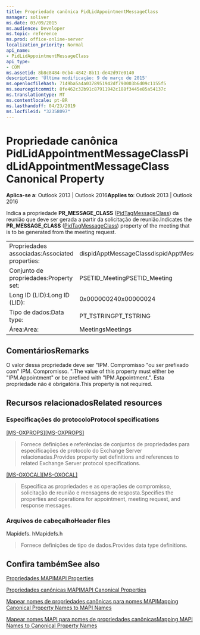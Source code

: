 ```yaml
---
title: Propriedade canônica PidLidAppointmentMessageClass
manager: soliver
ms.date: 03/09/2015
ms.audience: Developer
ms.topic: reference
ms.prod: office-online-server
localization_priority: Normal
api_name:
- PidLidAppointmentMessageClass
api_type:
- COM
ms.assetid: 8b8c8484-0cb4-4842-8b11-de42d97e0140
description: 'Última modificação: 9 de março de 2015'
ms.openlocfilehash: 7149ba5a4a0378951942df790003b6d09c1155f5
ms.sourcegitcommit: 8fe462c32b91c87911942c188f3445e85a54137c
ms.translationtype: MT
ms.contentlocale: pt-BR
ms.lasthandoff: 04/23/2019
ms.locfileid: "32358097"
---
```

# <a name="pidlidappointmentmessageclass-canonical-property"></a><span data-ttu-id="6a48f-103">Propriedade canônica PidLidAppointmentMessageClass</span><span class="sxs-lookup"><span data-stu-id="6a48f-103">PidLidAppointmentMessageClass Canonical Property</span></span>

  
  
<span data-ttu-id="6a48f-104">**Aplica-se a**: Outlook 2013 | Outlook 2016</span><span class="sxs-lookup"><span data-stu-id="6a48f-104">**Applies to**: Outlook 2013 | Outlook 2016</span></span> 
  
<span data-ttu-id="6a48f-105">Indica a propriedade **PR_MESSAGE_CLASS** ([PidTagMessageClass](pidtagmessageclass-canonical-property.md)) da reunião que deve ser gerada a partir da solicitação de reunião.</span><span class="sxs-lookup"><span data-stu-id="6a48f-105">Indicates the **PR_MESSAGE_CLASS** ([PidTagMessageClass](pidtagmessageclass-canonical-property.md)) property of the meeting that is to be generated from the meeting request.</span></span>
  
|||
|:-----|:-----|
|<span data-ttu-id="6a48f-106">Propriedades associadas:</span><span class="sxs-lookup"><span data-stu-id="6a48f-106">Associated properties:</span></span>  <br/> |<span data-ttu-id="6a48f-107">dispidApptMessageClass</span><span class="sxs-lookup"><span data-stu-id="6a48f-107">dispidApptMessageClass</span></span>  <br/> |
|<span data-ttu-id="6a48f-108">Conjunto de propriedades:</span><span class="sxs-lookup"><span data-stu-id="6a48f-108">Property set:</span></span>  <br/> |<span data-ttu-id="6a48f-109">PSETID_Meeting</span><span class="sxs-lookup"><span data-stu-id="6a48f-109">PSETID_Meeting</span></span>  <br/> |
|<span data-ttu-id="6a48f-110">Long ID (LID):</span><span class="sxs-lookup"><span data-stu-id="6a48f-110">Long ID (LID):</span></span>  <br/> |<span data-ttu-id="6a48f-111">0x00000024</span><span class="sxs-lookup"><span data-stu-id="6a48f-111">0x00000024</span></span>  <br/> |
|<span data-ttu-id="6a48f-112">Tipo de dados:</span><span class="sxs-lookup"><span data-stu-id="6a48f-112">Data type:</span></span>  <br/> |<span data-ttu-id="6a48f-113">PT_TSTRING</span><span class="sxs-lookup"><span data-stu-id="6a48f-113">PT_TSTRING</span></span>  <br/> |
|<span data-ttu-id="6a48f-114">Área:</span><span class="sxs-lookup"><span data-stu-id="6a48f-114">Area:</span></span>  <br/> |<span data-ttu-id="6a48f-115">Meetings</span><span class="sxs-lookup"><span data-stu-id="6a48f-115">Meetings</span></span>  <br/> |
   
## <a name="remarks"></a><span data-ttu-id="6a48f-116">Comentários</span><span class="sxs-lookup"><span data-stu-id="6a48f-116">Remarks</span></span>

<span data-ttu-id="6a48f-117">O valor dessa propriedade deve ser "IPM. Compromisso "ou ser prefixado com" IPM. Compromisso. ".</span><span class="sxs-lookup"><span data-stu-id="6a48f-117">The value of this property must either be "IPM.Appointment" or be prefixed with "IPM.Appointment.".</span></span> <span data-ttu-id="6a48f-118">Esta propriedade não é obrigatória.</span><span class="sxs-lookup"><span data-stu-id="6a48f-118">This property is not required.</span></span>
  
## <a name="related-resources"></a><span data-ttu-id="6a48f-119">Recursos relacionados</span><span class="sxs-lookup"><span data-stu-id="6a48f-119">Related resources</span></span>

### <a name="protocol-specifications"></a><span data-ttu-id="6a48f-120">Especificações do protocolo</span><span class="sxs-lookup"><span data-stu-id="6a48f-120">Protocol specifications</span></span>

<span data-ttu-id="6a48f-121">[[MS-OXPROPS]](https://msdn.microsoft.com/library/f6ab1613-aefe-447d-a49c-18217230b148%28Office.15%29.aspx)</span><span class="sxs-lookup"><span data-stu-id="6a48f-121">[[MS-OXPROPS]](https://msdn.microsoft.com/library/f6ab1613-aefe-447d-a49c-18217230b148%28Office.15%29.aspx)</span></span>
  
> <span data-ttu-id="6a48f-122">Fornece definições e referências de conjuntos de propriedades para especificações de protocolo do Exchange Server relacionadas.</span><span class="sxs-lookup"><span data-stu-id="6a48f-122">Provides property set definitions and references to related Exchange Server protocol specifications.</span></span>
    
<span data-ttu-id="6a48f-123">[[MS-OXOCAL]](https://msdn.microsoft.com/library/09861fde-c8e4-4028-9346-e7c214cfdba1%28Office.15%29.aspx)</span><span class="sxs-lookup"><span data-stu-id="6a48f-123">[[MS-OXOCAL]](https://msdn.microsoft.com/library/09861fde-c8e4-4028-9346-e7c214cfdba1%28Office.15%29.aspx)</span></span>
  
> <span data-ttu-id="6a48f-124">Especifica as propriedades e as operações de compromisso, solicitação de reunião e mensagens de resposta.</span><span class="sxs-lookup"><span data-stu-id="6a48f-124">Specifies the properties and operations for appointment, meeting request, and response messages.</span></span>
    
### <a name="header-files"></a><span data-ttu-id="6a48f-125">Arquivos de cabeçalho</span><span class="sxs-lookup"><span data-stu-id="6a48f-125">Header files</span></span>

<span data-ttu-id="6a48f-126">Mapidefs. h</span><span class="sxs-lookup"><span data-stu-id="6a48f-126">Mapidefs.h</span></span>
  
> <span data-ttu-id="6a48f-127">Fornece definições de tipo de dados.</span><span class="sxs-lookup"><span data-stu-id="6a48f-127">Provides data type definitions.</span></span>
    
## <a name="see-also"></a><span data-ttu-id="6a48f-128">Confira também</span><span class="sxs-lookup"><span data-stu-id="6a48f-128">See also</span></span>



[<span data-ttu-id="6a48f-129">Propriedades MAPI</span><span class="sxs-lookup"><span data-stu-id="6a48f-129">MAPI Properties</span></span>](mapi-properties.md)
  
[<span data-ttu-id="6a48f-130">Propriedades canônicas MAPI</span><span class="sxs-lookup"><span data-stu-id="6a48f-130">MAPI Canonical Properties</span></span>](mapi-canonical-properties.md)
  
[<span data-ttu-id="6a48f-131">Mapear nomes de propriedades canônicas para nomes MAPI</span><span class="sxs-lookup"><span data-stu-id="6a48f-131">Mapping Canonical Property Names to MAPI Names</span></span>](mapping-canonical-property-names-to-mapi-names.md)
  
[<span data-ttu-id="6a48f-132">Mapear nomes MAPI para nomes de propriedades canônicas</span><span class="sxs-lookup"><span data-stu-id="6a48f-132">Mapping MAPI Names to Canonical Property Names</span></span>](mapping-mapi-names-to-canonical-property-names.md)

